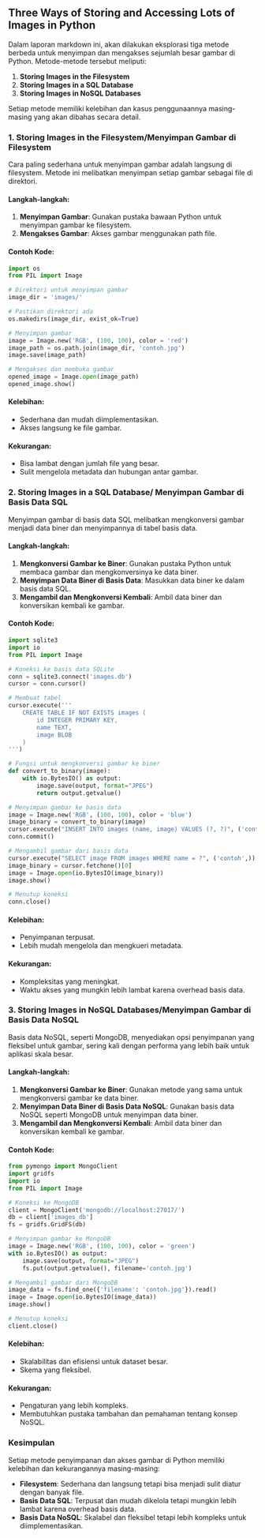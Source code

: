## Three Ways of Storing and Accessing Lots of Images in Python

Dalam laporan markdown ini, akan dilakukan eksplorasi tiga metode berbeda untuk menyimpan dan mengakses sejumlah besar gambar di Python. Metode-metode tersebut meliputi:

1. **Storing Images in the Filesystem**
2. **Storing Images in a SQL Database**
3. **Storing Images in NoSQL Databases**

Setiap metode memiliki kelebihan dan kasus penggunaannya masing-masing yang akan dibahas secara detail.

### 1. Storing Images in the Filesystem/Menyimpan Gambar di Filesystem

Cara paling sederhana untuk menyimpan gambar adalah langsung di filesystem. Metode ini melibatkan menyimpan setiap gambar sebagai file di direktori.

#### Langkah-langkah:

1. **Menyimpan Gambar**: Gunakan pustaka bawaan Python untuk menyimpan gambar ke filesystem.
2. **Mengakses Gambar**: Akses gambar menggunakan path file.

#### Contoh Kode:

```python
import os
from PIL import Image

# Direktori untuk menyimpan gambar
image_dir = 'images/'

# Pastikan direktori ada
os.makedirs(image_dir, exist_ok=True)

# Menyimpan gambar
image = Image.new('RGB', (100, 100), color = 'red')
image_path = os.path.join(image_dir, 'contoh.jpg')
image.save(image_path)

# Mengakses dan membuka gambar
opened_image = Image.open(image_path)
opened_image.show()
```

#### Kelebihan:
- Sederhana dan mudah diimplementasikan.
- Akses langsung ke file gambar.

#### Kekurangan:
- Bisa lambat dengan jumlah file yang besar.
- Sulit mengelola metadata dan hubungan antar gambar.

### 2. Storing Images in a SQL Database/ Menyimpan Gambar di Basis Data SQL

Menyimpan gambar di basis data SQL melibatkan mengkonversi gambar menjadi data biner dan menyimpannya di tabel basis data.

#### Langkah-langkah:

1. **Mengkonversi Gambar ke Biner**: Gunakan pustaka Python untuk membaca gambar dan mengkonversinya ke data biner.
2. **Menyimpan Data Biner di Basis Data**: Masukkan data biner ke dalam basis data SQL.
3. **Mengambil dan Mengkonversi Kembali**: Ambil data biner dan konversikan kembali ke gambar.

#### Contoh Kode:

```python
import sqlite3
import io
from PIL import Image

# Koneksi ke basis data SQLite
conn = sqlite3.connect('images.db')
cursor = conn.cursor()

# Membuat tabel
cursor.execute('''
    CREATE TABLE IF NOT EXISTS images (
        id INTEGER PRIMARY KEY,
        name TEXT,
        image BLOB
    )
''')

# Fungsi untuk mengkonversi gambar ke biner
def convert_to_binary(image):
    with io.BytesIO() as output:
        image.save(output, format="JPEG")
        return output.getvalue()

# Menyimpan gambar ke basis data
image = Image.new('RGB', (100, 100), color = 'blue')
image_binary = convert_to_binary(image)
cursor.execute("INSERT INTO images (name, image) VALUES (?, ?)", ('contoh', image_binary))
conn.commit()

# Mengambil gambar dari basis data
cursor.execute("SELECT image FROM images WHERE name = ?", ('contoh',))
image_binary = cursor.fetchone()[0]
image = Image.open(io.BytesIO(image_binary))
image.show()

# Menutup koneksi
conn.close()
```

#### Kelebihan:
- Penyimpanan terpusat.
- Lebih mudah mengelola dan mengkueri metadata.

#### Kekurangan:
- Kompleksitas yang meningkat.
- Waktu akses yang mungkin lebih lambat karena overhead basis data.

### 3. Storing Images in NoSQL Databases/Menyimpan Gambar di Basis Data NoSQL

Basis data NoSQL, seperti MongoDB, menyediakan opsi penyimpanan yang fleksibel untuk gambar, sering kali dengan performa yang lebih baik untuk aplikasi skala besar.

#### Langkah-langkah:

1. **Mengkonversi Gambar ke Biner**: Gunakan metode yang sama untuk mengkonversi gambar ke data biner.
2. **Menyimpan Data Biner di Basis Data NoSQL**: Gunakan basis data NoSQL seperti MongoDB untuk menyimpan data biner.
3. **Mengambil dan Mengkonversi Kembali**: Ambil data biner dan konversikan kembali ke gambar.

#### Contoh Kode:

```python
from pymongo import MongoClient
import gridfs
import io
from PIL import Image

# Koneksi ke MongoDB
client = MongoClient('mongodb://localhost:27017/')
db = client['images_db']
fs = gridfs.GridFS(db)

# Menyimpan gambar ke MongoDB
image = Image.new('RGB', (100, 100), color = 'green')
with io.BytesIO() as output:
    image.save(output, format="JPEG")
    fs.put(output.getvalue(), filename='contoh.jpg')

# Mengambil gambar dari MongoDB
image_data = fs.find_one({'filename': 'contoh.jpg'}).read()
image = Image.open(io.BytesIO(image_data))
image.show()

# Menutup koneksi
client.close()
```

#### Kelebihan:
- Skalabilitas dan efisiensi untuk dataset besar.
- Skema yang fleksibel.

#### Kekurangan:
- Pengaturan yang lebih kompleks.
- Membutuhkan pustaka tambahan dan pemahaman tentang konsep NoSQL.

### Kesimpulan

Setiap metode penyimpanan dan akses gambar di Python memiliki kelebihan dan kekurangannya masing-masing:

- **Filesystem**: Sederhana dan langsung tetapi bisa menjadi sulit diatur dengan banyak file.
- **Basis Data SQL**: Terpusat dan mudah dikelola tetapi mungkin lebih lambat karena overhead basis data.
- **Basis Data NoSQL**: Skalabel dan fleksibel tetapi lebih kompleks untuk diimplementasikan.
